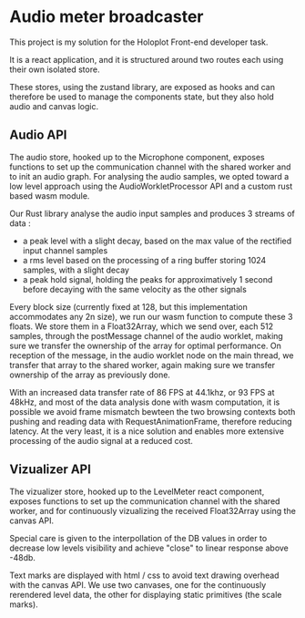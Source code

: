 # Audio meter broadcaster

This project is my solution for the Holoplot Front-end developer task.

It is a react application, and it is structured around two routes each using their own isolated store.

These stores, using the zustand library, are exposed as hooks and can therefore be used to manage the components state, but they also hold audio and canvas logic.

## Audio API

The audio store, hooked up to the Microphone component, exposes functions to set up the communication channel with the shared worker and to init an audio graph. For analysing the audio samples, we opted toward a low level approach using the AudioWorkletProcessor API and a custom rust based wasm module.

Our Rust library analyse the audio input samples and produces 3 streams of data :
- a peak level with a slight decay, based on the max value of the rectified input channel samples
- a rms level based on the processing of a ring buffer storing 1024 samples, with a slight decay
- a peak hold signal, holding the peaks for approximatively 1 second before decaying with the same velocity as the other signals

Every block size (currently fixed at 128, but this implementation accommodates any 2n size), we run our wasm function to compute these 3 floats. We store them in a Float32Array, which we send over, each 512 samples, through the postMessage channel of the audio worklet, making sure we transfer the ownership of the array for optimal performance. On reception of the message, in the audio worklet node on the main thread, we transfer that array to the shared worker, again making sure we transfer ownership of the array as previously done.

With an increased data transfer rate of 86 FPS at 44.1khz, or 93 FPS at 48kHz, and most of the data analysis done with wasm computation, it is possible we avoid frame mismatch bewteen the two browsing contexts both pushing and reading data with RequestAnimationFrame, therefore reducing latency. At the very least, it is a nice solution and enables more extensive processing of the audio signal at a reduced cost.

## Vizualizer API

The vizualizer store, hooked up to the LevelMeter react component, exposes functions to set up the communication channel with the shared worker, and for continuously vizualizing the received Float32Array using the canvas API.

Special care is given to the interpollation of the DB values in order to decrease low levels visibility and achieve "close" to linear response above -48db.

Text marks are displayed with html / css to avoid text drawing overhead with the canvas API. We use two canvases, one for the continuously rerendered level data, the other for displaying static primitives (the scale marks).

